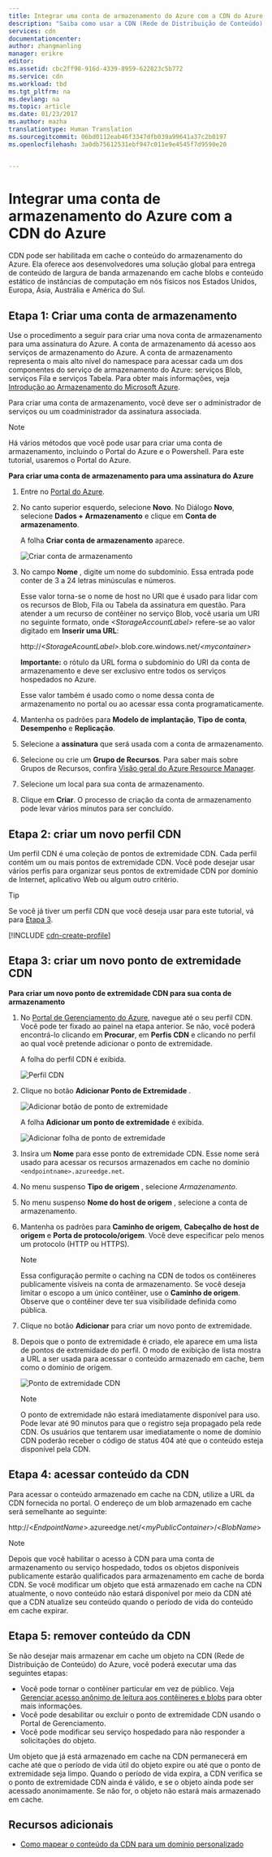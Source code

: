 ```yaml
---
title: Integrar uma conta de armazenamento do Azure com a CDN do Azure | Microsoft Docs
description: "Saiba como usar a CDN (Rede de Distribuição de Conteúdo) do Azure para fornecer um conteúdo com alta largura de banda armazenando em cache os blobs a partir do Armazenamento do Azure."
services: cdn
documentationcenter: 
author: zhangmanling
manager: erikre
editor: 
ms.assetid: cbc2ff98-916d-4339-8959-622823c5b772
ms.service: cdn
ms.workload: tbd
ms.tgt_pltfrm: na
ms.devlang: na
ms.topic: article
ms.date: 01/23/2017
ms.author: mazha
translationtype: Human Translation
ms.sourcegitcommit: 06bd0112eab46f3347dfb039a99641a37c2b0197
ms.openlocfilehash: 3a0db75612531ebf947c011e9e4545f7d9590e20


---
```

# <a name="integrate-an-azure-storage-account-with-azure-cdn"></a>Integrar uma conta de armazenamento do Azure com a CDN do Azure
CDN pode ser habilitada em cache o conteúdo do armazenamento do Azure. Ela oferece aos desenvolvedores uma solução global para entrega de conteúdo de largura de banda armazenando em cache blobs e conteúdo estático de instâncias de computação em nós físicos nos Estados Unidos, Europa, Ásia, Austrália e América do Sul.

## <a name="step-1-create-a-storage-account"></a>Etapa 1: Criar uma conta de armazenamento
Use o procedimento a seguir para criar uma nova conta de armazenamento para uma assinatura do Azure. A conta de armazenamento dá acesso aos serviços de armazenamento do Azure. A conta de armazenamento representa o mais alto nível do namespace para acessar cada um dos componentes do serviço de armazenamento do Azure: serviços Blob, serviços Fila e serviços Tabela. Para obter mais informações, veja [Introdução ao Armazenamento do Microsoft Azure](../storage/storage-introduction.md).

Para criar uma conta de armazenamento, você deve ser o administrador de serviços ou um coadministrador da assinatura associada.

> [!NOTE]
> Há vários métodos que você pode usar para criar uma conta de armazenamento, incluindo o Portal do Azure e o Powershell.  Para este tutorial, usaremos o Portal do Azure.  
> 
> 

**Para criar uma conta de armazenamento para uma assinatura do Azure**

1. Entre no [Portal do Azure](https://portal.azure.com).
2. No canto superior esquerdo, selecione **Novo**. No Diálogo **Novo**, selecione **Dados + Armazenamento** e clique em **Conta de armazenamento**.
   
   A folha **Criar conta de armazenamento** aparece.
   
   ![Criar conta de armazenamento][create-new-storage-account]
3. No campo **Nome** , digite um nome do subdomínio. Essa entrada pode conter de 3 a 24 letras minúsculas e números.
   
    Esse valor torna-se o nome de host no URI que é usado para lidar com os recursos de Blob, Fila ou Tabela da assinatura em questão. Para atender a um recurso de contêiner no serviço Blob, você usaria um URI no seguinte formato, onde *&lt;StorageAccountLabel&gt;* refere-se ao valor digitado em **Inserir uma URL**:
   
    http://*&lt;StorageAcountLabel&gt;*.blob.core.windows.net/*&lt;mycontainer&gt;*
   
    **Importante:** o rótulo da URL forma o subdomínio do URI da conta de armazenamento e deve ser exclusivo entre todos os serviços hospedados no Azure.
   
    Esse valor também é usado como o nome dessa conta de armazenamento no portal ou ao acessar essa conta programaticamente.
4. Mantenha os padrões para **Modelo de implantação**, **Tipo de conta**, **Desempenho** e **Replicação**. 
5. Selecione a **assinatura** que será usada com a conta de armazenamento.
6. Selecione ou crie um **Grupo de Recursos**.  Para saber mais sobre Grupos de Recursos, confira [Visão geral do Azure Resource Manager](../azure-resource-manager/resource-group-overview.md#resource-groups).
7. Selecione um local para sua conta de armazenamento.
8. Clique em **Criar**. O processo de criação da conta de armazenamento pode levar vários minutos para ser concluído.

## <a name="step-2-create-a-new-cdn-profile"></a>Etapa 2: criar um novo perfil CDN
Um perfil CDN é uma coleção de pontos de extremidade CDN.  Cada perfil contém um ou mais pontos de extremidade CDN.  Você pode desejar usar vários perfis para organizar seus pontos de extremidade CDN por domínio de Internet, aplicativo Web ou algum outro critério.

> [!TIP]
> Se você já tiver um perfil CDN que você deseja usar para este tutorial, vá para [Etapa 3](#step-3-create-a-new-cdn-endpoint).
> 
> 

[!INCLUDE [cdn-create-profile](../../includes/cdn-create-profile.md)]

## <a name="step-3-create-a-new-cdn-endpoint"></a>Etapa 3: criar um novo ponto de extremidade CDN
**Para criar um novo ponto de extremidade CDN para sua conta de armazenamento**

1. No [Portal de Gerenciamento do Azure](https://portal.azure.com), navegue até o seu perfil CDN.  Você pode ter fixado ao painel na etapa anterior.  Se não, você poderá encontrá-lo clicando em **Procurar**, em **Perfis CDN** e clicando no perfil ao qual você pretende adicionar o ponto de extremidade.
   
    A folha do perfil CDN é exibida.
   
    ![Perfil CDN][cdn-profile-settings]
2. Clique no botão **Adicionar Ponto de Extremidade** .
   
    ![Adicionar botão de ponto de extremidade][cdn-new-endpoint-button]
   
    A folha **Adicionar um ponto de extremidade** é exibida.
   
    ![Adicionar folha de ponto de extremidade][cdn-add-endpoint]
3. Insira um **Nome** para esse ponto de extremidade CDN.  Esse nome será usado para acessar os recursos armazenados em cache no domínio `<endpointname>.azureedge.net`.
4. No menu suspenso **Tipo de origem** , selecione *Armazenamento*.  
5. No menu suspenso **Nome do host de origem** , selecione a conta de armazenamento.
6. Mantenha os padrões para **Caminho de origem**, **Cabeçalho de host de origem** e **Porta de protocolo/origem**.  Você deve especificar pelo menos um protocolo (HTTP ou HTTPS).
   
   > [!NOTE]
   > Essa configuração permite o caching na CDN de todos os contêineres publicamente visíveis na conta de armazenamento.  Se você deseja limitar o escopo a um único contêiner, use o **Caminho de origem**.  Observe que o contêiner deve ter sua visibilidade definida como pública.
   > 
   > 
7. Clique no botão **Adicionar** para criar um novo ponto de extremidade.
8. Depois que o ponto de extremidade é criado, ele aparece em uma lista de pontos de extremidade do perfil. O modo de exibição de lista mostra a URL a ser usada para acessar o conteúdo armazenado em cache, bem como o domínio de origem.
   
    ![Ponto de extremidade CDN][cdn-endpoint-success]
   
   > [!NOTE]
   > O ponto de extremidade não estará imediatamente disponível para uso.  Pode levar até 90 minutos para que o registro seja propagado pela rede CDN. Os usuários que tentarem usar imediatamente o nome de domínio CDN poderão receber o código de status 404 até que o conteúdo esteja disponível pela CDN.
   > 
   > 

## <a name="step-4-access-cdn-content"></a>Etapa 4: acessar conteúdo da CDN
Para acessar o conteúdo armazenado em cache na CDN, utilize a URL da CDN fornecida no portal. O endereço de um blob armazenado em cache será semelhante ao seguinte:

http://<*EndpointName*\>.azureedge.net/<*myPublicContainer*\>/<*BlobName*\>

> [!NOTE]
> Depois que você habilitar o acesso à CDN para uma conta de armazenamento ou serviço hospedado, todos os objetos disponíveis publicamente estarão qualificados para armazenamento em cache de borda CDN. Se você modificar um objeto que está armazenado em cache na CDN atualmente, o novo conteúdo não estará disponível por meio da CDN até que a CDN atualize seu conteúdo quando o período de vida do conteúdo em cache expirar.
> 
> 

## <a name="step-5-remove-content-from-the-cdn"></a>Etapa 5: remover conteúdo da CDN
Se não desejar mais armazenar em cache um objeto na CDN (Rede de Distribuição de Conteúdo) do Azure, você poderá executar uma das seguintes etapas:

* Você pode tornar o contêiner particular em vez de público. Veja [Gerenciar acesso anônimo de leitura aos contêineres e blobs](../storage/storage-manage-access-to-resources.md) para obter mais informações.
* Você pode desabilitar ou excluir o ponto de extremidade CDN usando o Portal de Gerenciamento.
* Você pode modificar seu serviço hospedado para não responder a solicitações do objeto.

Um objeto que já está armazenado em cache na CDN permanecerá em cache até que o período de vida útil do objeto expire ou até que o ponto de extremidade seja limpo. Quando o período de vida expira, a CDN verifica se o ponto de extremidade CDN ainda é válido, e se o objeto ainda pode ser acessado anonimamente. Se não for, o objeto não estará mais armazenado em cache.

## <a name="additional-resources"></a>Recursos adicionais
* [Como mapear o conteúdo da CDN para um domínio personalizado](cdn-map-content-to-custom-domain.md)

[create-new-storage-account]: ./media/cdn-create-a-storage-account-with-cdn/CDN_CreateNewStorageAcct.png

[cdn-profile-settings]: ./media/cdn-create-a-storage-account-with-cdn/cdn-profile-settings.png
[cdn-new-endpoint-button]: ./media/cdn-create-a-storage-account-with-cdn/cdn-new-endpoint-button.png
[cdn-add-endpoint]: ./media/cdn-create-a-storage-account-with-cdn/cdn-add-endpoint.png
[cdn-endpoint-success]: ./media/cdn-create-a-storage-account-with-cdn/cdn-endpoint-success.png



<!--HONumber=Jan17_HO4-->


